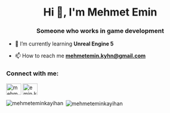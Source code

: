 
<h1 align="center">Hi 👋, I'm Mehmet Emin</h1>
<h3 align="center">Someone who works in game development</h3>



- 🌱 I’m currently learning **Unreal Engine 5**

- 📫 How to reach me **mehmetemin.kyhn@gmail.com**

<h3 align="left">Connect with me:</h3>
<p align="left">
<a href="https://linkedin.com/in/mehmet-emin-kayıhan-287313237" target="blank"><img align="center" src="https://raw.githubusercontent.com/rahuldkjain/github-profile-readme-generator/master/src/images/icons/Social/linked-in-alt.svg" alt="mehmet emin kayıhan" height="30" width="40" /></a>
<a href="https://instagram.com/emin.kyhnn" target="blank"><img align="center" src="https://raw.githubusercontent.com/rahuldkjain/github-profile-readme-generator/master/src/images/icons/Social/instagram.svg" alt="emin.kyhn" height="30" width="40" /></a>
</p>



<p><img align="left" src="https://github-readme-stats.vercel.app/api/top-langs?username=mehmeteminkayihan&show_icons=true&locale=en&layout=compact" alt="mehmeteminkayihan" /></p>

<p>&nbsp;<img align="center" src="https://github-readme-stats.vercel.app/api?username=mehmeteminkayihan&show_icons=true&locale=en" alt="mehmeteminkayihan" /></p>

